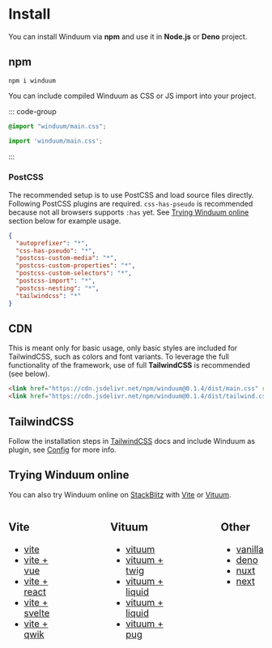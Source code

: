 # Install

You can install Winduum via **npm** and use it in **Node.js** or **Deno** project.


## npm

```shell
npm i winduum
```

You can include compiled Winduum as CSS or JS import into your project.

::: code-group
```css
@import "winduum/main.css";
```
```js
import 'winduum/main.css';
```
:::

### PostCSS

The recommended setup is to use PostCSS and load source files directly. Following PostCSS plugins are required. `css-has-pseudo` is recommended because not all browsers supports `:has` yet. See [Trying Winduum online](#trying-winduum-online) section below for example usage.

```json
{
  "autoprefixer": "*",
  "css-has-pseudo": "*",
  "postcss-custom-media": "*",
  "postcss-custom-properties": "*",
  "postcss-custom-selectors": "*",
  "postcss-import": "*",
  "postcss-nesting": "*",
  "tailwindcss": "*"
}
```

## CDN

This is meant only for basic usage, only basic styles are included for TailwindCSS, such as colors and font variants. To leverage the full functionality of the framework, use of full **TailwindCSS** is recommended (see below).

```html
<link href="https://cdn.jsdelivr.net/npm/winduum@0.1.4/dist/main.css" rel="stylesheet" type="text/css" />
<link href="https://cdn.jsdelivr.net/npm/winduum@0.1.4/dist/tailwind.css" rel="stylesheet" type="text/css" />
```

## TailwindCSS

Follow the installation steps in [TailwindCSS](https://tailwindcss.com/docs/installation) docs and include Winduum as plugin, see [Config](config) for more info.

## Trying Winduum online

You can also try Winduum online on [StackBlitz](https://stackblitz.com/) with [Vite](https://vitejs.dev/) or [Vituum](https://vituum.dev/).

<style>
    @media all and (max-width: 720px) {
        #winduum-examples {
            display: block !important;
            gap: 3rem !important;
        }
    }
</style>

<div id="winduum-examples" style="display: flex; gap: 6rem; font-size: 1.125rem;">
<div>

### Vite
* [vite](https://stackblitz.com/github/winduum/winduum/tree/main/examples/vite)
* [vite + vue]()
* [vite + react]()
* [vite + svelte]()
* [vite + qwik]()

</div>
<div>

### Vituum
* [vituum]()
* [vituum + twig]()
* [vituum + liquid]()
* [vituum + liquid]()
* [vituum + pug]()

</div>
<div>

### Other
* [vanilla]()
* [deno]()
* [nuxt]()
* [next]()

</div>
</div>

